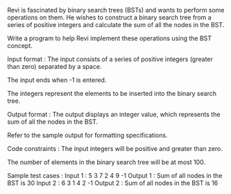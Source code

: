 Revi is fascinated by binary search trees (BSTs) and wants to perform some operations on them. He wishes to construct a binary search tree from a series of positive integers and calculate the sum of all the nodes in the BST.



Write a program to help Revi implement these operations using the BST concept.

Input format :
The input consists of a series of positive integers (greater than zero) separated by a space.

The input ends when -1 is entered.

The integers represent the elements to be inserted into the binary search tree.

Output format :
The output displays an integer value, which represents the sum of all the nodes in the BST.



Refer to the sample output for formatting specifications.

Code constraints :
The input integers will be positive and greater than zero.

The number of elements in the binary search tree will be at most 100.

Sample test cases :
Input 1 :
5
3
7
2
4
9
-1
Output 1 :
Sum of all nodes in the BST is 30
Input 2 :
6
3
1
4
2
-1
Output 2 :
Sum of all nodes in the BST is 16
